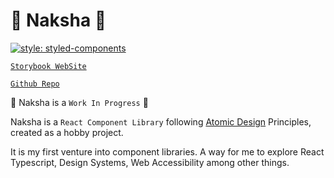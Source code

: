 # 🚧 Naksha 🚧

[![style: styled-components](https://img.shields.io/badge/style-%F0%9F%92%85%20styled--components-orange.svg?colorB=daa357&colorA=db748e)](https://github.com/styled-components/styled-components)

[`Storybook WebSite`](https://ssaquif.github.io/naksha)

[`Github Repo`](https://github.com/SSaquif/naksha)

🚧 Naksha is a `Work In Progress` 🚧

Naksha is a `React Component Library` following [Atomic Design](https://bradfrost.com/blog/post/atomic-web-design/) Principles, created as a hobby project.

It is my first venture into component libraries. A way for me to explore React Typescript, Design Systems, Web Accessibility among other things.
